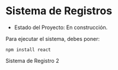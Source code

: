 <h1>Sistema de Registros</h1>

- Estado del Proyecto: En construcción.

Para ejecutar el sistema, debes poner:

```npm install react```

Sistema de Registro 2
